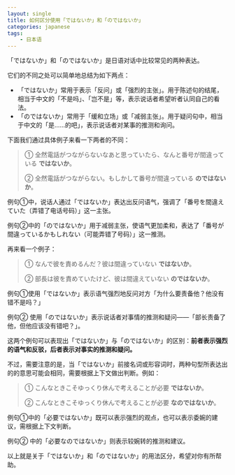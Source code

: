 ```yaml
---
layout: single
title: 如何区分使用「ではないか」和「のではないか」
categories: japanese
tags:
    - 日本语
---
```


「ではないか」和「のではないか」是日语对话中比较常见的两种表达。

它们的不同之处可以简单地总结为如下两点：

- 「ではないか」常用于表示「反问」或「强烈的主张」。用于陈述句的结尾，相当于中文的「不是吗」、「岂不是」等，表示说话者希望听者认同自己的看法。
- 「のではないか」常用于「缓和立场」或「减弱主张」。用于疑问句中，相当于中文的「是......的吧」，表示说话者对某事的推测和询问。

下面我们通过具体例子来看一下两者的不同：

> ① 全然電話がつながらないなあと思っていたら、なんと番号が間違っている **ではないか**。
>
> ② 全然電話がつながらない。もしかして番号が間違っている **のではないか**。

例句①中，说话人通过「ではないか」表达出反问语气，强调了「番号を間違えていた（弄错了电话号码）」这一主张。

例句②中的「のではないか」用于减弱主张，使语气更加柔和，表达了「番号が間違っているかもしれない（可能弄错了号码）」这一推测。

再来看一个例子：

> ① なんで彼を責めるんだ？彼は間違っていない **ではないか**。
>
> ② 部長は彼を責めていたけど、彼は間違えていない **のではないか**。

例句①使用「ではないか」表示语气强烈地反问对方「为什么要责备他？他没有错不是吗？」

例句② 使用「のではないか」表示说话者对事情的推测和疑问——「部长责备了他，但他应该没有错吧？」。

这两个例句可以表现出「ではないか」与「のではないか」的区别：**前者表示强烈的语气和反驳，后者表示对事实的推测和疑问。**

不过，需要注意的是，当「ではないか」前接名词或形容词时，两种句型所表达出的的意思可能会相同，需要根据上下文做出判断。例如：

> ① こんなときこそゆっくり休んで考えることが必要 **ではないか**。
>
> ② こんなときこそゆっくり休んで考えることが必要 **なのではないか**。

例句①中的「必要ではないか」既可以表示强烈的观点，也可以表示委婉的建议，需根据上下文判断。

例句② 中的「必要なのではないか」则表示较婉转的推测和建议。

以上就是关于「ではないか」和「のではないか」的用法区分，希望对你有所帮助。
